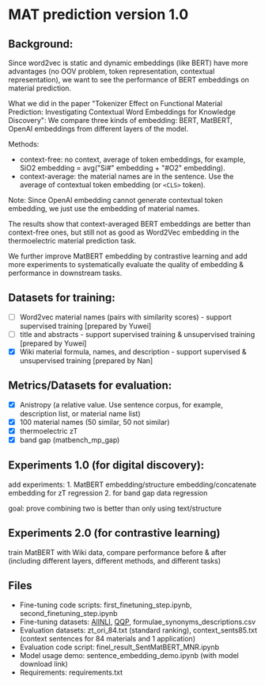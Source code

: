 # MAT prediction version 1.0
## Background:
Since word2vec is static and dynamic embeddings (like BERT) have more advantages (no OOV problem, token representation, contextual representation), we want to see the performance of BERT embeddings on material prediction.

What we did in the paper "Tokenizer Effect on Functional Material Prediction: Investigating Contextual Word Embeddings for Knowledge Discovery": We compare three kinds of embedding: BERT, MatBERT, OpenAI embeddings from different layers of the model.

Methods: 
- context-free: no context, average of token embeddings, for example, SiO2 embedding = avg("Si#" embedding + "#O2" embedding).
- context-average: the material names are in the sentence. Use the average of contextual token embedding (or `<CLS>` token).

Note: Since OpenAI embedding cannot generate contextual token embedding, we just use the embedding of material names.

The results show that context-averaged BERT embeddings are better than context-free ones, but still not as good as Word2Vec embedding in the thermoelectric material prediction task.

We further improve MatBERT embedding by contrastive learning and add more experiments to systematically evaluate the quality of embedding & performance in downstream tasks.

## Datasets for training:
- [ ] Word2vec material names (pairs with similarity scores) - support supervised training [prepared by Yuwei]
- [ ] title and abstracts - support supervised training & unsupervised training [prepared by Yuwei] 
- [x] Wiki material formula, names, and description - support supervised & unsupervised training [prepared by Nan]

## Metrics/Datasets for evaluation:
- [x] Anistropy (a relative value. Use sentence corpus, for example, description list, or material name list) 
- [x] 100 material names (50 similar, 50 not similar)
- [x] thermoelectric zT
- [x] band gap (matbench_mp_gap)

## Experiments 1.0 (for digital discovery):
add experiments: 1. MatBERT embedding/structure embedding/concatenate embedding for zT regression 2. for band gap data regression

goal: prove combining two is better than only using text/structure

## Experiments 2.0 (for contrastive learning)
train MatBERT with Wiki data, compare performance before & after (including different layers, different methods, and different tasks)

## Files 
- Fine-tuning code scripts: first_finetuning_step.ipynb, second_finetuning_step.ipynb
- Fine-tuning datasets: [AllNLI](https://huggingface.co/datasets/sentence-transformers/all-nli), [QQP](https://huggingface.co/datasets/embedding-data/QQP_triplets), formulae_synonyms_descriptions.csv
- Evaluation datasets: zt_ori_84.txt (standard ranking), context_sents85.txt (context sentences for 84 materials and 1 application)
- Evaluation code script: finel_result_SentMatBERT_MNR.ipynb
- Model usage demo: sentence_embedding_demo.ipynb (with model download link)
- Requirements: requirements.txt




